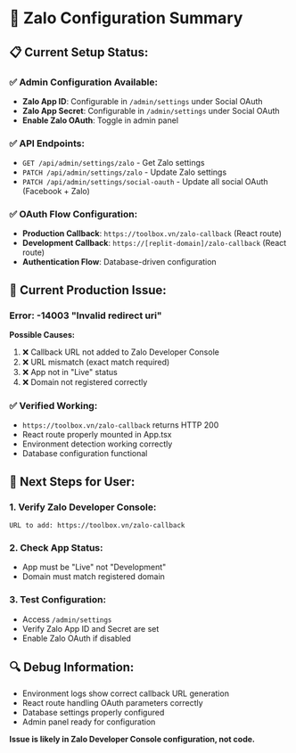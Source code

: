 # 🔧 Zalo Configuration Summary

## 📋 Current Setup Status:

### ✅ Admin Configuration Available:
- **Zalo App ID**: Configurable in `/admin/settings` under Social OAuth
- **Zalo App Secret**: Configurable in `/admin/settings` under Social OAuth 
- **Enable Zalo OAuth**: Toggle in admin panel

### ✅ API Endpoints:
- `GET /api/admin/settings/zalo` - Get Zalo settings
- `PATCH /api/admin/settings/zalo` - Update Zalo settings
- `PATCH /api/admin/settings/social-oauth` - Update all social OAuth (Facebook + Zalo)

### ✅ OAuth Flow Configuration:
- **Production Callback**: `https://toolbox.vn/zalo-callback` (React route)
- **Development Callback**: `https://[replit-domain]/zalo-callback` (React route)
- **Authentication Flow**: Database-driven configuration

## 🚀 Current Production Issue:

### Error: -14003 "Invalid redirect uri"
**Possible Causes:**
1. ❌ Callback URL not added to Zalo Developer Console
2. ❌ URL mismatch (exact match required)
3. ❌ App not in "Live" status
4. ❌ Domain not registered correctly

### ✅ Verified Working:
- `https://toolbox.vn/zalo-callback` returns HTTP 200
- React route properly mounted in App.tsx
- Environment detection working correctly
- Database configuration functional

## 📝 Next Steps for User:

### 1. **Verify Zalo Developer Console:**
```
URL to add: https://toolbox.vn/zalo-callback
```

### 2. **Check App Status:**
- App must be "Live" not "Development"
- Domain must match registered domain

### 3. **Test Configuration:**
- Access `/admin/settings` 
- Verify Zalo App ID and Secret are set
- Enable Zalo OAuth if disabled

## 🔍 Debug Information:
- Environment logs show correct callback URL generation
- React route handling OAuth parameters correctly
- Database settings properly configured
- Admin panel ready for configuration

**Issue is likely in Zalo Developer Console configuration, not code.**
